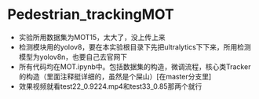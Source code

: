 # Pedestrian_trackingMOT
- 实验所用数据集为MOT15，太大了，没上传上来
- 检测模块用的yolov8，要在本实验根目录下先把ultralytics下下来，所用检测模型为yolov8n，也要自己去官网下
- 所有代码均在MOT.ipynb中。包括数据集的构造，微调流程，核心类Tracker的构造（里面注释挺详细的，虽然是个屎山）[在master分支里]
- 效果视频就看test22_0.9224.mp4和test33_0.85那两个就行
